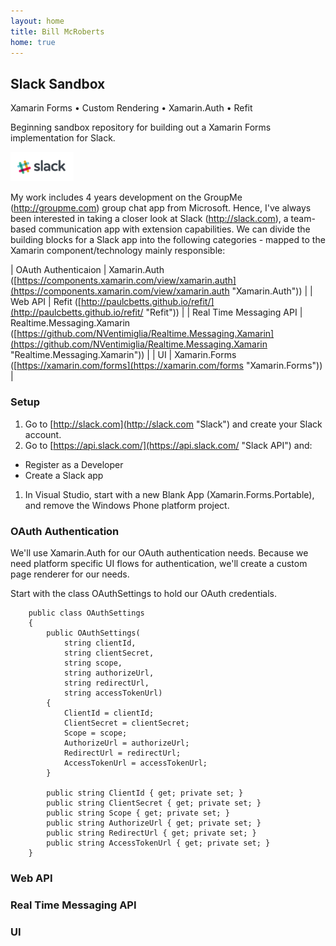 ```yaml
---
layout: home
title: Bill McRoberts
home: true
---
```


## Slack Sandbox

Xamarin Forms &bull; Custom Rendering &bull; Xamarin.Auth &bull; Refit

Beginning sandbox repository for building out a Xamarin Forms implementation for Slack. 

<img src="images/slack.png" width="20%">

My work includes 4 years development on the GroupMe (http://groupme.com) group chat app from Microsoft. Hence, I've always been interested in taking a closer look at Slack (http://slack.com), a team-based communication app with extension capabilities. We can divide the building blocks for a Slack app into the following categories - mapped to the Xamarin component/technology mainly responsible:

| OAuth Authenticaion | Xamarin.Auth ([https://components.xamarin.com/view/xamarin.auth](https://components.xamarin.com/view/xamarin.auth "Xamarin.Auth")) |
| Web API | Refit ([http://paulcbetts.github.io/refit/](http://paulcbetts.github.io/refit/ "Refit")) |
| Real Time Messaging API | Realtime.Messaging.Xamarin ([https://github.com/NVentimiglia/Realtime.Messaging.Xamarin](https://github.com/NVentimiglia/Realtime.Messaging.Xamarin "Realtime.Messaging.Xamarin")) | 
| UI | Xamarin.Forms ([https://xamarin.com/forms](https://xamarin.com/forms "Xamarin.Forms")) |

### Setup
1. Go to [http://slack.com](http://slack.com "Slack") and create your Slack account.
1. Go to [https://api.slack.com/](https://api.slack.com/ "Slack API") and:
  * Register as a Developer
  * Create a Slack app
1. In Visual Studio, start with a new Blank App (Xamarin.Forms.Portable), and remove the Windows Phone platform project.

### OAuth Authentication
We'll use Xamarin.Auth for our OAuth authentication needs. Because we need platform specific UI flows for authentication, we'll create a custom page renderer for our needs.

Start with the class OAuthSettings to hold our OAuth credentials.


```
    public class OAuthSettings
    {
        public OAuthSettings(
            string clientId,
            string clientSecret,
            string scope,
            string authorizeUrl,
            string redirectUrl,
            string accessTokenUrl)
        {
            ClientId = clientId;
            ClientSecret = clientSecret;
            Scope = scope;
            AuthorizeUrl = authorizeUrl;
            RedirectUrl = redirectUrl;
            AccessTokenUrl = accessTokenUrl;
        }

        public string ClientId { get; private set; }
        public string ClientSecret { get; private set; }
        public string Scope { get; private set; }
        public string AuthorizeUrl { get; private set; }
        public string RedirectUrl { get; private set; }
        public string AccessTokenUrl { get; private set; }
    }
```


### Web API

### Real Time Messaging API

### UI










